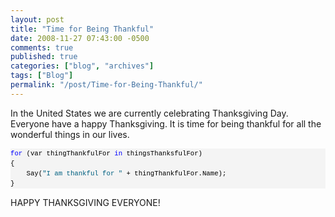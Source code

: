 ```yaml
---
layout: post
title: "Time for Being Thankful"
date: 2008-11-27 07:43:00 -0500
comments: true
published: true
categories: ["blog", "archives"]
tags: ["Blog"]
permalink: "/post/Time-for-Being-Thankful/"
---
```

<!-- more -->

<p>In the United States we are currently celebrating Thanksgiving Day. Everyone have a happy Thanksgiving. It is time for being thankful for all the wonderful things in our lives.</p>
<div>
<pre style="font-size: 8pt; margin: 0em; overflow: visible; width: 100%; color: black; line-height: 12pt; font-family: consolas, 'Courier New', courier, monospace; background-color: #f4f4f4; border-style: none; padding: 0px;"><span style="color: #0000ff">for</span> (var thingThankfulFor <span style="color: #0000ff">in</span> thingsThanksfulFor)
{
    Say(<span style="color: #006080">"I am thankful for "</span> + thingThankfulFor.Name);
}</pre>
</div>
<p>HAPPY THANKSGIVING EVERYONE!</p>
